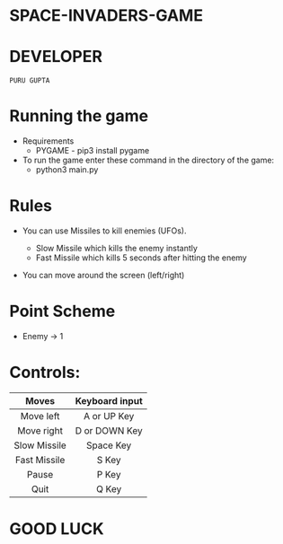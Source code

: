 # SPACE-INVADERS-GAME

# DEVELOPER
	PURU GUPTA

# Running the game
* Requirements
    * PYGAME - pip3 install pygame
* To run the game enter these command in the directory of the game:
	* python3 main.py

# Rules
* You can use Missiles to kill enemies (UFOs).
    * Slow Missile which kills the enemy instantly
    * Fast Missile which kills 5 seconds after hitting the enemy

* You can move around the screen (left/right)

# Point Scheme
* Enemy -> 1

# Controls:

|      Moves      | Keyboard input  |
|:---------------:|:---------------:|
| Move left  	  |   A or UP Key   |
| Move right 	  |  D or DOWN Key  |
| Slow Missile    |    Space Key    |
| Fast Missile    |      S Key      |
| Pause           |      P Key      |
| Quit            |      Q Key      |


#								GOOD LUCK
